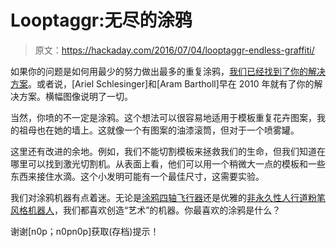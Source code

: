 # Looptaggr:无尽的涂鸦

> 原文：<https://hackaday.com/2016/07/04/looptaggr-endless-graffiti/>

如果你的问题是如何用最少的努力做出最多的重复涂鸦，[我们已经找到了你的解决方案](https://web.archive.org/web/20130630093643/http://graffitiprinter.com/make/)。或者说，[Ariel Schlesinger]和[Aram Bartholl]早在 2010 年就有了你的解决方案。横幅图像说明了一切。

当然，你喷的不一定是涂鸦。这个想法可以很容易地适用于模板重复花卉图案，我的祖母也在她的墙上。这就像一个有图案的油漆滚筒，但对于一个喷雾罐。

这里还有改进的余地。例如，我们不能切割模板来拯救我们的生命，但我们知道在哪里可以找到激光切割机。从表面上看，他们可以用一个稍微大一点的模板和一些东西来接住水滴。这个小发明可能有一个最佳尺寸，这需要实验。

我们对涂鸦机器有点着迷。无论是[涂鸦四轴飞行器](http://hackaday.com/2015/06/18/the-trials-of-quadcopter-graffiti/)还是优雅的[非永久性人行道粉笔风格机器人](http://hackaday.com/2015/12/11/beautiful-sidewalk-graffiti-machine/)，我们都喜欢创造“艺术”的机器。你最喜欢的涂鸦是什么？

谢谢[n0p；n0pn0p]获取(存档)提示！